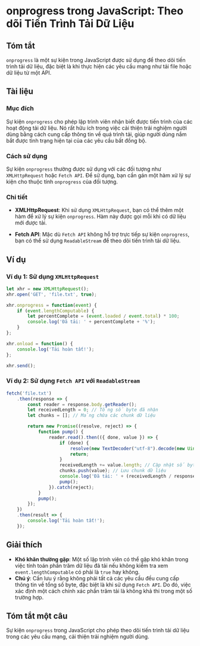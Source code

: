 <!--
Meta Description: # onprogress trong JavaScript: Theo dõi Tiến Trình Tải Dữ Liệu ## Tóm tắt `onprogress` là một sự kiện trong JavaScript được sử dụng để theo dõi tiến t...
Meta Keywords: tải, liệu, onprogress, dụng, trình
-->

# onprogress trong JavaScript: Theo dõi Tiến Trình Tải Dữ Liệu 

## Tóm tắt
`onprogress` là một sự kiện trong JavaScript được sử dụng để theo dõi tiến trình tải dữ liệu, đặc biệt là khi thực hiện các yêu cầu mạng như tải file hoặc dữ liệu từ một API. 

## Tài liệu
### Mục đích
Sự kiện `onprogress` cho phép lập trình viên nhận biết được tiến trình của các hoạt động tải dữ liệu. Nó rất hữu ích trong việc cải thiện trải nghiệm người dùng bằng cách cung cấp thông tin về quá trình tải, giúp người dùng nắm bắt được tình trạng hiện tại của các yêu cầu bất đồng bộ.

### Cách sử dụng
Sự kiện `onprogress` thường được sử dụng với các đối tượng như `XMLHttpRequest` hoặc `Fetch API`. Để sử dụng, bạn cần gán một hàm xử lý sự kiện cho thuộc tính `onprogress` của đối tượng.

### Chi tiết
- **XMLHttpRequest**: Khi sử dụng `XMLHttpRequest`, bạn có thể thêm một hàm để xử lý sự kiện `onprogress`. Hàm này được gọi mỗi khi có dữ liệu mới được tải.
  
- **Fetch API**: Mặc dù `Fetch API` không hỗ trợ trực tiếp sự kiện `onprogress`, bạn có thể sử dụng `ReadableStream` để theo dõi tiến trình tải dữ liệu.

## Ví dụ
### Ví dụ 1: Sử dụng `XMLHttpRequest`
```javascript
let xhr = new XMLHttpRequest();
xhr.open('GET', 'file.txt', true);

xhr.onprogress = function(event) {
    if (event.lengthComputable) {
        let percentComplete = (event.loaded / event.total) * 100;
        console.log('Đã tải: ' + percentComplete + '%');
    }
};

xhr.onload = function() {
    console.log('Tải hoàn tất!');
};

xhr.send();
```

### Ví dụ 2: Sử dụng `Fetch API` với `ReadableStream`
```javascript
fetch('file.txt')
    .then(response => {
        const reader = response.body.getReader();
        let receivedLength = 0; // Tổng số byte đã nhận
        let chunks = []; // Mảng chứa các chunk dữ liệu

        return new Promise((resolve, reject) => {
            function pump() {
                reader.read().then(({ done, value }) => {
                    if (done) {
                        resolve(new TextDecoder("utf-8").decode(new Uint8Array(chunks)));
                        return;
                    }
                    receivedLength += value.length; // Cập nhật số byte đã nhận
                    chunks.push(value); // Lưu chunk dữ liệu
                    console.log('Đã tải: ' + (receivedLength / response.contentLength) * 100 + '%');
                    pump();
                }).catch(reject);
            }
            pump();
        });
    })
    .then(result => {
        console.log('Tải hoàn tất!');
    });
```

## Giải thích
- **Khó khăn thường gặp**: Một số lập trình viên có thể gặp khó khăn trong việc tính toán phần trăm dữ liệu đã tải nếu không kiểm tra xem `event.lengthComputable` có phải là `true` hay không.
- **Chú ý**: Cần lưu ý rằng không phải tất cả các yêu cầu đều cung cấp thông tin về tổng số byte, đặc biệt là khi sử dụng `Fetch API`. Do đó, việc xác định một cách chính xác phần trăm tải là không khả thi trong một số trường hợp.

## Tóm tắt một câu
Sự kiện `onprogress` trong JavaScript cho phép theo dõi tiến trình tải dữ liệu trong các yêu cầu mạng, cải thiện trải nghiệm người dùng.